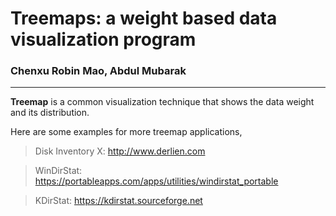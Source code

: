 # Treemaps: a weight based data visualization program
### Chenxu Robin Mao, Abdul Mubarak

-----------

**Treemap** is a common visualization technique that shows the data weight and its distribution. 

Here are some examples for more treemap applications, 

> Disk Inventory X: http://www.derlien.com

> WinDirStat: https://portableapps.com/apps/utilities/windirstat_portable

> KDirStat: https://kdirstat.sourceforge.net
